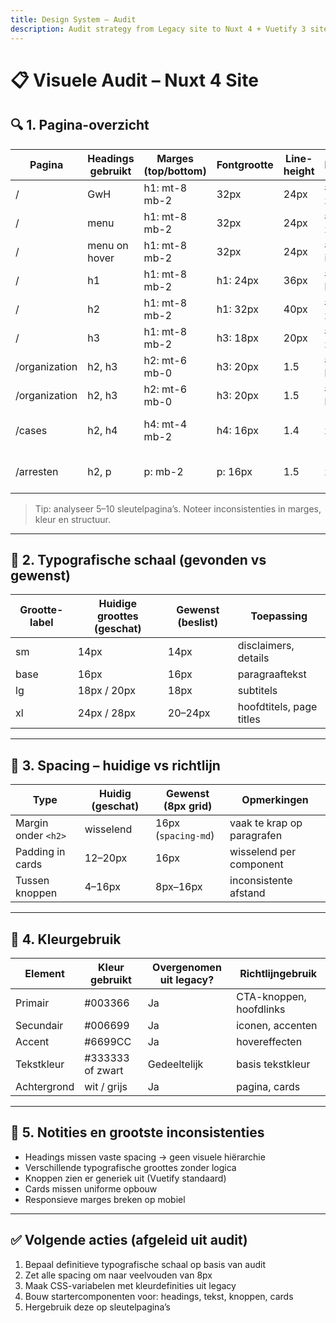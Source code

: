 ```yaml
---
title: Design System – Audit
description: Audit strategy from Legacy site to Nuxt 4 + Vuetify 3 site
---
```


# 📋 Visuele Audit – Nuxt 4 Site

## 🔍 1. Pagina-overzicht

| Pagina         | Headings gebruikt | Marges (top/bottom) | Fontgrootte  | Line-height  | Kleurgebruik     | Opmerkingen                     |
|----------------|-------------------|----------------------|-------------|--------------|------------------|---------------------------------|
| /              | GwH               | h1: mt-8 mb-2        |     32px    | 24px         | #000000, zwart | Tiempos Headline                |
| /              | menu              | h1: mt-8 mb-2        |     32px    | 24px         | #000000, zwart | Proxima Nova                    |
| /              | menu on hover     | h1: mt-8 mb-2        |     32px    | 24px         | #0065ca, indigo| Proxima Nova                    |
| /              | h1                | h1: mt-8 mb-2        | h1: 24px    | 36px         | #043c72, logo  | Tiempos Headline                |
| /              | h2                | h1: mt-8 mb-2        | h1: 32px    | 40px         | #000000, zwart | Tiempos Headline                |
| /              | h3                | h1: mt-8 mb-2        | h3: 18px    | 20px         | #000000, zwart | Tiempos Headline                |
| /organization  | h2, h3            | h2: mt-6 mb-0        | h3: 20px    | 1.5          | #003366, blauw | weinig witruimte                |
| /organization  | h2, h3            | h2: mt-6 mb-0        | h3: 20px    | 1.5          | #003366, blauw | weinig witruimte                |
| /cases         | h2, h4            | h4: mt-4 mb-2        | h4: 16px    | 1.4          | zwart, grijs     | headings voelen generiek        |
| /arresten      | h2, p             | p: mb-2              | p: 16px     | 1.5          | zwart            | leesbaar, maar visueel vlak     |

> Tip: analyseer 5–10 sleutelpagina’s. Noteer inconsistenties in marges, kleur en structuur.

---

## 🎨 2. Typografische schaal (gevonden vs gewenst)

| Grootte-label | Huidige groottes (geschat) | Gewenst (beslist) | Toepassing                       |
|---------------|----------------------------|-------------------|----------------------------------|
| sm            | 14px                       | 14px              | disclaimers, details             |
| base          | 16px                       | 16px              | paragraaftekst                   |
| lg            | 18px / 20px                | 18px              | subtitels                        |
| xl            | 24px / 28px                | 20–24px           | hoofdtitels, page titles         |

---

## 📏 3. Spacing – huidige vs richtlijn

| Type               | Huidig (geschat) | Gewenst (8px grid) | Opmerkingen                      |
|--------------------|------------------|--------------------|----------------------------------|
| Margin onder `<h2>`| wisselend        | 16px (`spacing-md`) | vaak te krap op paragrafen      |
| Padding in cards   | 12–20px          | 16px               | wisselend per component          |
| Tussen knoppen     | 4–16px           | 8px–16px           | inconsistente afstand            |

---

## 🌈 4. Kleurgebruik

| Element       | Kleur gebruikt     | Overgenomen uit legacy? | Richtlijngebruik                |
|---------------|--------------------|--------------------------|--------------------------------|
| Primair       | #003366          | Ja                       | CTA-knoppen, hoofdlinks        |
| Secundair     | #006699          | Ja                       | iconen, accenten               |
| Accent        | #6699CC          | Ja                       | hovereffecten                  |
| Tekstkleur    | #333333 of zwart | Gedeeltelijk             | basis tekstkleur               |
| Achtergrond   | wit / grijs        | Ja                       | pagina, cards                  |

---

## 📌 5. Notities en grootste inconsistenties

- Headings missen vaste spacing → geen visuele hiërarchie
- Verschillende typografische groottes zonder logica
- Knoppen zien er generiek uit (Vuetify standaard)
- Cards missen uniforme opbouw
- Responsieve marges breken op mobiel

---

## ✅ Volgende acties (afgeleid uit audit)

1. Bepaal definitieve typografische schaal op basis van audit
2. Zet alle spacing om naar veelvouden van 8px
3. Maak CSS-variabelen met kleurdefinities uit legacy
4. Bouw startercomponenten voor: headings, tekst, knoppen, cards
5. Hergebruik deze op sleutelpagina’s
